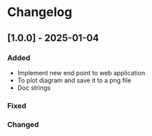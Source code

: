 # Changelog

## [1.0.0] - 2025-01-04

### Added
- Implement new end point to web application
- To plot diagram and save it to a png file
- Doc strings

### Fixed

### Changed
 